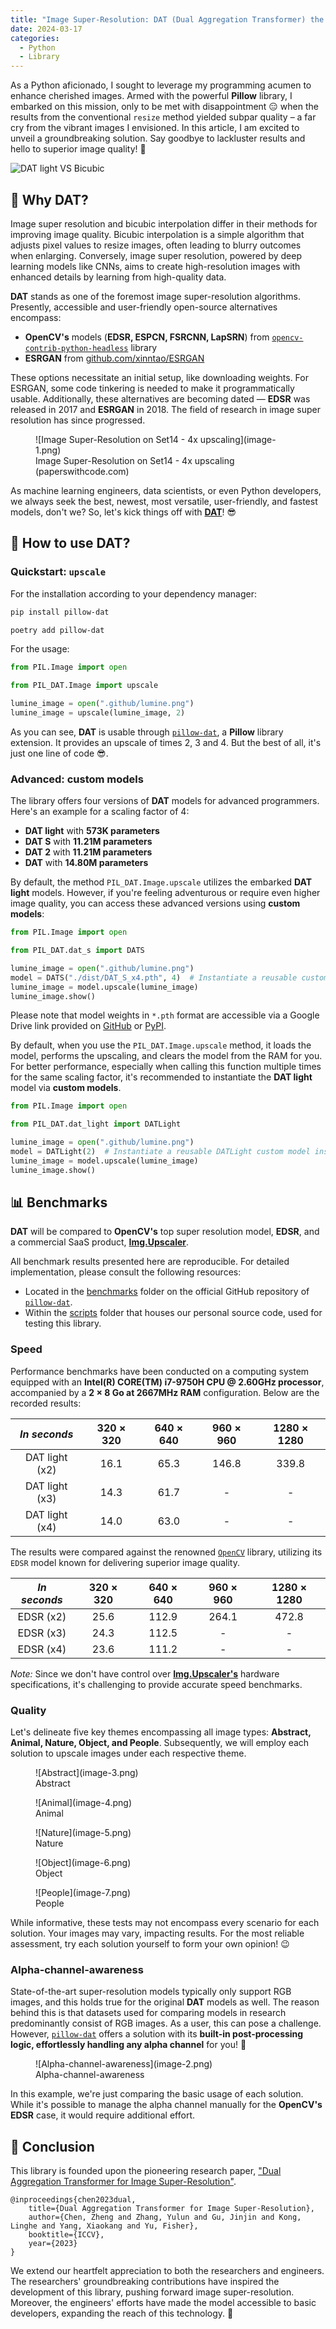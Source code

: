 ```yaml
---
title: "Image Super-Resolution: DAT (Dual Aggregation Transformer) the new goat for Pythonistas? 🐍"
date: 2024-03-17
categories:
  - Python
  - Library
---
```


As a Python aficionado, I sought to leverage my programming acumen to enhance cherished images. Armed with the powerful **Pillow** library, I embarked on this mission, only to be met with disappointment 😑 when the results from the conventional `resize` method yielded subpar quality – a far cry from the vibrant images I envisioned. In this article, I am excited to unveil a groundbreaking solution. Say goodbye to lackluster results and hello to superior image quality! 🫨

<!-- more -->

![DAT light VS Bicubic](image.png)

## 🤔 Why DAT?

Image super resolution and bicubic interpolation differ in their methods for improving image quality. Bicubic interpolation is a simple algorithm that adjusts pixel values to resize images, often leading to blurry outcomes when enlarging. Conversely, image super resolution, powered by deep learning models like CNNs, aims to create high-resolution images with enhanced details by learning from high-quality data.

**DAT** stands as one of the foremost image super-resolution algorithms. Presently, accessible and user-friendly open-source alternatives encompass:

- **OpenCV's** models (**EDSR, ESPCN, FSRCNN, LapSRN**) from [`opencv-contrib-python-headless`](https://pypi.org/project/opencv-contrib-python-headless/) library
- **ESRGAN** from [github.com/xinntao/ESRGAN](https://github.com/xinntao/ESRGAN)

These options necessitate an initial setup, like downloading weights. For ESRGAN, some code tinkering is needed to make it programmatically usable. Additionally, these alternatives are becoming dated — **EDSR** was released in 2017 and **ESRGAN** in 2018. The field of research in image super resolution has since progressed.

<figure markdown="span">
  ![Image Super-Resolution on Set14 - 4x upscaling](image-1.png)
  <figcaption>Image Super-Resolution on Set14 - 4x upscaling (paperswithcode.com)</figcaption>
</figure>

As machine learning engineers, data scientists, or even Python developers, we always seek the best, newest, most versatile, user-friendly, and fastest models, don't we? So, let's kick things off with [**DAT**](https://pypi.org/project/pillow-dat/)! 😎

## 🚀 How to use DAT?

### Quickstart: `upscale`

For the installation according to your dependency manager:

```bash title="PyPI"
pip install pillow-dat
```

```bash title="Poetry"
poetry add pillow-dat
```

For the usage:

```python title="example.py" hl_lines="6"
from PIL.Image import open

from PIL_DAT.Image import upscale

lumine_image = open(".github/lumine.png")
lumine_image = upscale(lumine_image, 2)
```

As you can see, **DAT** is usable through [`pillow-dat`](https://pypi.org/project/pillow-dat/), a **Pillow** library extension. It provides an upscale of times 2, 3 and 4. But the best of all, it's just one line of code 😎.

### Advanced: **custom models**

The library offers four versions of **DAT** models for advanced programmers. Here's an example for a scaling factor of 4:

- **DAT light** with **573K parameters**
- **DAT S** with **11.21M parameters**
- **DAT 2** with **11.21M parameters**
- **DAT** with **14.80M parameters**

By default, the method `PIL_DAT.Image.upscale` utilizes the embarked **DAT light** models. However, if you're feeling adventurous or require even higher image quality, you can access these advanced versions using **custom models**:

```python title="example_custom_model.py" hl_lines="6-7"
from PIL.Image import open

from PIL_DAT.dat_s import DATS

lumine_image = open(".github/lumine.png")
model = DATS("./dist/DAT_S_x4.pth", 4)  # Instantiate a reusable custom model instance
lumine_image = model.upscale(lumine_image)
lumine_image.show()
```

Please note that model weights in `*.pth` format are accessible via a Google Drive link provided on [GitHub](https://github.com/lovindata/pillow-dat) or [PyPI](https://pypi.org/project/pillow-dat/).

By default, when you use the `PIL_DAT.Image.upscale` method, it loads the model, performs the upscaling, and clears the model from the RAM for you. For better performance, especially when calling this function multiple times for the same scaling factor, it's recommended to instantiate the **DAT light** model via **custom models**.

```python
from PIL.Image import open

from PIL_DAT.dat_light import DATLight

lumine_image = open(".github/lumine.png")
model = DATLight(2)  # Instantiate a reusable DATLight custom model instance
lumine_image = model.upscale(lumine_image)
lumine_image.show()
```

## 📊 Benchmarks

**DAT** will be compared to **OpenCV's** top super resolution model, **EDSR**, and a commercial SaaS product, [**Img.Upscaler**](https://imgupscaler.com/).

All benchmark results presented here are reproducible. For detailed implementation, please consult the following resources:

- Located in the [benchmarks](https://github.com/lovindata/pillow-dat/tree/main/benchmarks) folder on the official GitHub repository of [`pillow-dat`](https://github.com/lovindata/pillow-dat).
- Within the [scripts](https://github.com/lovindata/blog/tree/feature/main/assets/posts/1/scripts) folder that houses our personal source code, used for testing this library.

### Speed

Performance benchmarks have been conducted on a computing system equipped with an **Intel(R) CORE(TM) i7-9750H CPU @ 2.60GHz processor**, accompanied by a **2 × 8 Go at 2667MHz RAM** configuration. Below are the recorded results:

|  _In seconds_  | 320 × 320 | 640 × 640 | 960 × 960 | 1280 × 1280 |
| :------------: | :-------: | :-------: | :-------: | :---------: |
| DAT light (x2) |   16.1    |   65.3    |   146.8   |    339.8    |
| DAT light (x3) |   14.3    |   61.7    |     -     |      -      |
| DAT light (x4) |   14.0    |   63.0    |     -     |      -      |

The results were compared against the renowned [`OpenCV`](https://opencv.org/) library, utilizing its `EDSR` model known for delivering superior image quality.

| _In seconds_ | 320 × 320 | 640 × 640 | 960 × 960 | 1280 × 1280 |
| :----------: | :-------: | :-------: | :-------: | :---------: |
|  EDSR (x2)   |   25.6    |   112.9   |   264.1   |    472.8    |
|  EDSR (x3)   |   24.3    |   112.5   |     -     |      -      |
|  EDSR (x4)   |   23.6    |   111.2   |     -     |      -      |

_Note:_ Since we don't have control over [**Img.Upscaler's**](https://imgupscaler.com/) hardware specifications, it's challenging to provide accurate speed benchmarks.

### Quality

Let's delineate five key themes encompassing all image types: **Abstract, Animal, Nature, Object, and People**. Subsequently, we will employ each solution to upscale images under each respective theme.

<figure markdown="span">
  ![Abstract](image-3.png)
  <figcaption>Abstract</figcaption>
</figure>

<figure markdown="span">
  ![Animal](image-4.png)
  <figcaption>Animal</figcaption>
</figure>

<figure markdown="span">
  ![Nature](image-5.png)
  <figcaption>Nature</figcaption>
</figure>

<figure markdown="span">
  ![Object](image-6.png)
  <figcaption>Object</figcaption>
</figure>

<figure markdown="span">
  ![People](image-7.png)
  <figcaption>People</figcaption>
</figure>

While informative, these tests may not encompass every scenario for each solution. Your images may vary, impacting results. For the most reliable assessment, try each solution yourself to form your own opinion! 😉

### Alpha-channel-awareness

State-of-the-art super-resolution models typically only support RGB images, and this holds true for the original **DAT** models as well. The reason behind this is that datasets used for comparing models in research predominantly consist of RGB images. As a user, this can pose a challenge. However, [`pillow-dat`](https://github.com/lovindata/pillow-dat) offers a solution with its **built-in post-processing logic, effortlessly handling any alpha channel** for you! 🌟

<figure markdown="span">
  ![Alpha-channel-awareness](image-2.png)
  <figcaption>Alpha-channel-awareness</figcaption>
</figure>

In this example, we're just comparing the basic usage of each solution. While it's possible to manage the alpha channel manually for the **OpenCV's EDSR** case, it would require additional effort.

## 👑 Conclusion

This library is founded upon the pioneering research paper, ["Dual Aggregation Transformer for Image Super-Resolution"](https://openaccess.thecvf.com/content/ICCV2023/papers/Chen_Dual_Aggregation_Transformer_for_Image_Super-Resolution_ICCV_2023_paper.pdf).

```
@inproceedings{chen2023dual,
    title={Dual Aggregation Transformer for Image Super-Resolution},
    author={Chen, Zheng and Zhang, Yulun and Gu, Jinjin and Kong, Linghe and Yang, Xiaokang and Yu, Fisher},
    booktitle={ICCV},
    year={2023}
}
```

We extend our heartfelt appreciation to both the researchers and engineers. The researchers' groundbreaking contributions have inspired the development of this library, pushing forward image super-resolution. Moreover, the engineers' efforts have made the model accessible to basic developers, expanding the reach of this technology. 🙏
